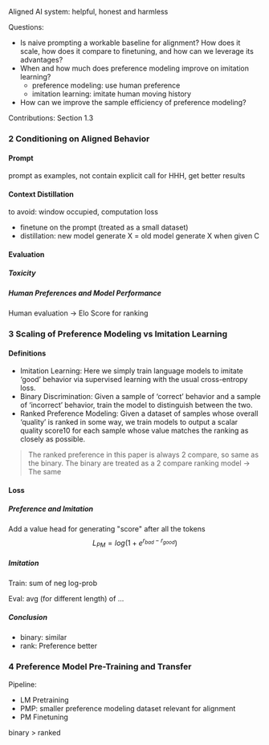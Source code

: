 Aligned AI system: helpful, honest and harmless

Questions:

- Is naive prompting a workable baseline for alignment? How does it scale, how does it compare to finetuning, and how can we leverage its advantages?
- When and how much does preference modeling improve on imitation learning?
  - preference modeling: use human preference 
  - imitation learning: imitate human moving history
- How can we improve the sample efficiency of preference modeling? 



Contributions: Section 1.3



### 2 Conditioning on Aligned Behavior

#### Prompt

prompt as examples, not contain explicit call for HHH, get better results

#### Context Distillation

to avoid: window occupied, computation loss

- finetune on the prompt (treated as a small dataset)
- distillation: new model generate X = old model generate X when given C

#### Evaluation

##### Toxicity

##### Human Preferences and Model Performance

Human evaluation -> Elo Score for ranking



### 3 Scaling of Preference Modeling vs Imitation Learning

#### Definitions

- Imitation Learning: Here we simply train language models to imitate ‘good’ behavior via supervised learning with the usual cross-entropy loss. 
- Binary Discrimination: Given a sample of ‘correct’ behavior and a sample of ‘incorrect’ behavior, train the model to distinguish between the two. 
- Ranked Preference Modeling: Given a dataset of samples whose overall ‘quality’ is ranked in some way, we train models to output a scalar quality score10 for each sample whose value matches the ranking as closely as possible.

> The ranked preference in this paper is always 2 compare, so same as the binary. The binary are treated as a 2 compare ranking model -> The same

#### Loss

##### Preference and Imitation

Add a value head for generating "score" after all the tokens
$$
L_{PM} = log(1 + e^{r_{bad} - r_{good}})
$$

##### Imitation

Train: sum of neg log-prob

Eval: avg (for different length) of ...

##### Conclusion

- binary: similar
- rank: Preference better



### 4 Preference Model Pre-Training and Transfer

Pipeline:

- LM Pretraining
- PMP:  smaller preference modeling dataset relevant for alignment
- PM Finetuning

binary > ranked